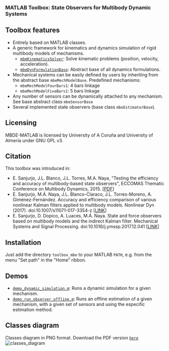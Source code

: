 ### MATLAB Toolbox: State Observers for Multibody Dynamic Systems ###

Toolbox features
------------------
  * Entirely based on MATLAB classes.
  * A generic framework for kinematics and dynamics simulation of rigid multibody models of mechanisms.
    * [`mbeKinematicsSolver`](toolbox_mbe/mbeKinematicsSolver.m): Solve kinematic problems (position, velocity, acceleration).
	* [`mbeDynFormulationBase`](toolbox_mbe/mbeDynFormulationBase.m): Abstract base of all dynamics formulations.
  * Mechanical systems can be easily defined by users by inheriting from the abstract base `mbeMechModelBase`. Predefined mechanisms: 
    * `mbeMechModelFourBars1`: 4 bars linkage
    * `mbeMechModelFiveBars1`: 5 bars linkage
  * Any number of sensors can be dynamically attached to any mechanism. See base abstract class `mbeSensorBase`
  * Several implemented state observers (base class `mbeEstimatorBase`).

Licensing
----------
MBDE-MATLAB is licensed by University of A Coruña and University of Almería under GNU GPL v3.

Citation
--------------
This toolbox was introduced in: 
  * E. Sanjurjo, J.L. Blanco, J.L. Torres, M.A. Naya, "Testing the efficiency and accuracy of multibody-based state observers", ECCOMAS Thematic Conference on Multibody Dynamics, 2015. [[PDF](http://ingmec.ual.es/~jlblanco/papers/sanjurjo2015eccomas_mbs_observers.pdf)]
  * E. Sanjurjo, M.Á. Naya, J.L. Blanco-Claraco, J.L. Torres-Moreno, A. Giménez-Fernández. Accuracy and efficiency comparison of various nonlinear Kalman filters applied to multibody models. Nonlinear Dyn (2017). doi:10.1007/s11071-017-3354-z [[LINK](http://rdcu.be/oY1f)]
  * E. Sanjurjo, D. Dopico, A. Luaces, M.Á. Naya. State and force observers based on multibody models and the indirect Kalman filter. Mechanical Systems and Signal Processing. doi:10.1016/j.ymssp.2017.12.041 [[LINK](https://www.sciencedirect.com/science/article/pii/S0888327017306787)]

Installation
--------------
Just add the directory `toolbox_mbe` to your MATLAB `PATH`, e.g. from the menu "Set path" in the "Home" ribbon.

Demos
----------
  * [`demo_dynamic_simulation.m`](demo_dynamic_simulation.m): Runs a dynamic simulation for a given mechanism.
  * [`demo_run_observer_offline.m`](demo_run_observer_offline.m): Runs an offline estimation of a given mechanism, with a given set of sensors and using the especific estimation method. 

Classes diagram
----------
Classes diagram in PNG format. Download the PDF version [`here`](https://github.com/MBDS/mbde-matlab/blob/e254f6c6eb4eb22bc8dea3a2d486e4c08c6dafa9/toolbox_mbe/classes_diagram.pdf) 
![classes_diagram](https://github.com/MBDS/mbde-matlab/assets/3897942/841e5709-f4e1-437b-a7f3-f57d34c9f9d0)
